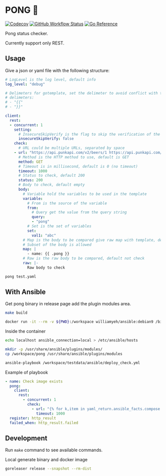 # PONG 🏓

[![Codecov](https://img.shields.io/codecov/c/github/worldline-go/pong?logo=codecov&style=flat-square)](https://app.codecov.io/gh/worldline-go/pong)
[![GitHub Workflow Status](https://img.shields.io/github/workflow/status/worldline-go/pong/Test?logo=github&style=flat-square&label=ci)](https://github.com/worldline-go/pong/actions)
[![Go Reference](https://pkg.go.dev/badge/github.com/worldline-go/pong.svg)](https://pkg.go.dev/github.com/worldline-go/pong)

Pong status checker.

Currently support only REST.

## Usage

Give a json or yaml file with the following structure:

```yaml
# LogLevel is the log level, default info
log_level: "debug"

# Delimeters for gotemplate, set the delimeter to avoid conflict with the other template engines
# delimeters:
# - "{{"
# - "}}"

client:
  rest:
  - concurrent: 1
    setting:
      # InsecureSkipVerify is the flag to skip the verification of the server's certificate chain and host name
      insecureSkipVerify: false
    check:
      # URL could be multiple URLs, separated by space
    - url: "https://api.punkapi.com/v2/beers/1 https://api.punkapi.com/v2/beers/2?pong=test"
      # Method is the HTTP method to use, default is GET
      method: GET
      # Timeout is in millisecond, default is 0 (no timeout)
      timeout: 1000
      # Status to check, default 200
      status: 200
      # Body to check, default empty
      body:
        # Variable hold the variables to be used in the template
        variable:
          # From is the source of the variable
          from:
            # Query get the value from the query string
            query:
            - "pong"
          # Set is the set of variables
          set:
            val1: "abc"
        # Map is the body to be compared give raw map with template, default not check
        # Subset of the body is allowed
        map: |
          - name: {{ .pong }}
        # Raw is the raw body to be compared, default not check
        raw: |-
          Raw body to check
```

```sh
pong test.yaml
```

## With Ansible

Get pong binary in release page add the plugin modules area.

```sh
make build
```

```sh
docker run -it --rm -v ${PWD}:/workspace williamyeh/ansible:debian9 /bin/bash
```

Inside the container

```sh
echo localhost ansible_connection=local > /etc/ansible/hosts

mkdir -p /usr/share/ansible/plugins/modules/
cp /workspace/pong /usr/share/ansible/plugins/modules

ansible-playbook /workspace/testdata/ansible/deploy_check.yml
```

Example of playbook

```yaml
- name: Check image exists
  pong:
    client:
      rest:
        - concurrent: 1
          check:
            - url: "{% for k,item in yaml_return.ansible_facts.compose.services.items() %} https://hub.docker.com/v2/repositories/{{ item.image.split(':')[0] }}/tags/{{ item.image.split(':')[1] }} {% endfor %}"
              timeout: 1000
  register: http_result
  failed_when: http_result.failed
```

## Development

Run `make` command to see available commands.

Local generate binary and docker image

```sh
goreleaser release --snapshot --rm-dist
```
